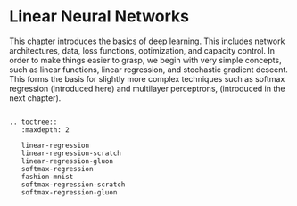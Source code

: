 # Linear Neural Networks

This chapter introduces the basics of deep learning. This includes network architectures, data, loss functions, optimization, and capacity control. In order to make things easier to grasp, we begin with very simple concepts, such as linear functions, linear regression, and stochastic gradient descent. This forms the basis for slightly more complex techniques such as softmax regression (introduced here) and multilayer perceptrons, (introduced in the next chapter).

```eval_rst

.. toctree::
   :maxdepth: 2

   linear-regression
   linear-regression-scratch
   linear-regression-gluon
   softmax-regression
   fashion-mnist
   softmax-regression-scratch
   softmax-regression-gluon
```
